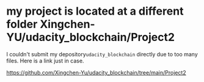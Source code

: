 # my project is located at a different folder Xingchen-YU/udacity_blockchain/Project2

I couldn't submit my depository`udacity_blockchain` directly due to too many files. Here is a link just in case.

https://github.com/Xingchen-Yu/udacity_blockchain/tree/main/Project2
